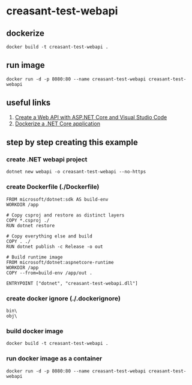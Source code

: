 # creasant-test-webapi

## dockerize
```
docker build -t creasant-test-webapi .
```

## run image
```
docker run -d -p 8080:80 --name creasant-test-webapi creasant-test-webapi
```

## useful links 
1. [Create a Web API with ASP.NET Core and Visual Studio Code](https://docs.microsoft.com/en-us/aspnet/core/tutorials/web-api-vsc?view=aspnetcore-2.1)
1. [Dockerize a .NET Core application](https://docs.docker.com/engine/examples/dotnetcore/#create-a-dockerfile-for-an-aspnet-core-application)

## step by step creating this example

### create .NET webapi project
```
dotnet new webapi -o creasant-test-webapi --no-https
```

### create Dockerfile (./Dockerfile)
```
FROM microsoft/dotnet:sdk AS build-env
WORKDIR /app

# Copy csproj and restore as distinct layers
COPY *.csproj ./
RUN dotnet restore

# Copy everything else and build
COPY . ./
RUN dotnet publish -c Release -o out

# Build runtime image
FROM microsoft/dotnet:aspnetcore-runtime
WORKDIR /app
COPY --from=build-env /app/out .

ENTRYPOINT ["dotnet", "creasant-test-webapi.dll"]
```

### create docker ignore (./.dockerignore)
```
bin\
obj\
```

### build docker image
```
docker build -t creasant-test-webapi .
```

### run docker image as a container
```
docker run -d -p 8080:80 --name creasant-test-webapi creasant-test-webapi
```
